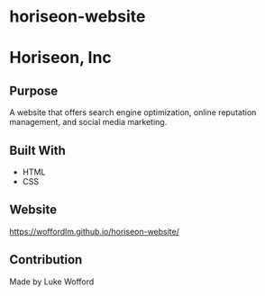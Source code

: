 # horiseon-website
# Horiseon, Inc

## Purpose
A website that offers search engine optimization, online reputation management, and social media marketing. 

## Built With
* HTML
* CSS

## Website
https://woffordlm.github.io/horiseon-website/

## Contribution
Made by Luke Wofford

